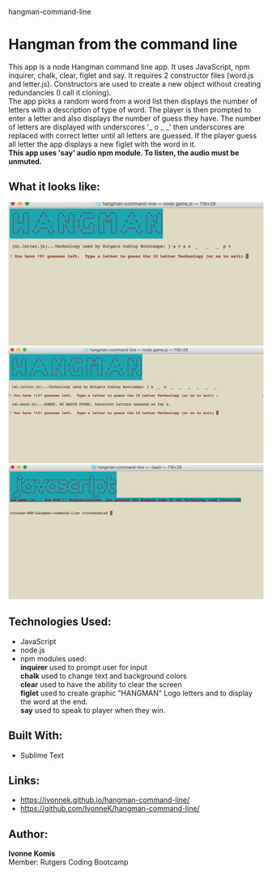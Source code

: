 hangman-command-line
# Hangman from the command line
This app is a node Hangman command line app.  It uses JavaScript, npm inquirer, chalk, clear, figlet and say. It requires 2 constructor files (word.js and letter.js). Constructors are used to create a new object without creating redundancies (I call it cloning).<br> 
The app picks a random word from a word list then displays the number of letters with a description of type of word. The player is then prompted to enter a letter and also displays the number of guess they have. The number of letters are displayed with underscores  '_ o _ _' then underscores are replaced with correct letter until all letters are guessed. If the player guess all letter the app displays a new figlet with the word in it.<br>
**This app uses 'say' audio npm module. To listen, the audio must be unmuted.**

## What it looks like:
![alt text](screenshots/hangmanScreen1.png "Hangman Screen START")
![alt text](screenshots/hangmanScreen2.png "Hangman Screen NO MATCH")
![alt text](screenshots/hangmanScreen3.png "Hangman Screen YOU WIN")


## Technologies Used: 
- JavaScript 
- node.js 
- npm modules used:<br>
**inquirer** used to prompt user for input<br>
**chalk** used to change text and background colors<br>
**clear** used to have the ability to clear the screen<br>
**figlet** used to create graphic "HANGMAN" Logo letters and to display the word at the end.<br>
**say** used to speak to player when they win.

## Built With:
* Sublime Text

## Links: 	
- https://ivonnek.github.io/hangman-command-line/<br>
- https://github.com/IvonneK/hangman-command-line/


## Author: 
**Ivonne Komis**<br>
Member: Rutgers Coding Bootcamp
